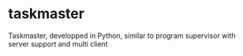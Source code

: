 # taskmaster
Taskmaster, developped in Python, similar to program supervisor with server support and multi client
